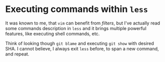 # Executing commands within `less`

It was known to me, that `vim` can benefit from *filters*, but I've actually read some commands description in `less` and it brings multiple powerful features, like executing shell commands, etc.

Think of looking though `git blame` and executing `git show` with desired SHA. I cannot believe, I always exit `less` before, to span a new command, and repeat.

